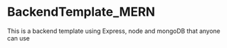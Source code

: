 # BackendTemplate_MERN

This is a backend template using Express, node and mongoDB that anyone can use 

